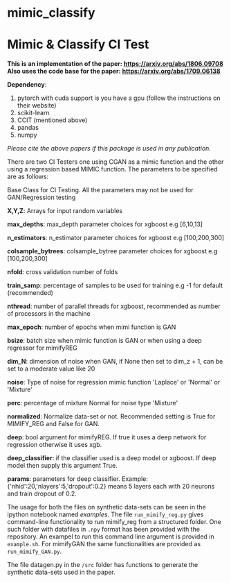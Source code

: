 # mimic_classify
# Mimic &amp; Classify CI Test

__This is an implementation of the paper: https://arxiv.org/abs/1806.09708__
__Also uses the code base for the paper: https://arxiv.org/abs/1709.06138__

__Dependency__:
1. pytorch with cuda support is you have a gpu (follow the instructions on their website)
2. scikit-learn
3. CCIT (mentioned above)
4. pandas
5. numpy

_Please cite the above papers if this package is used in any publication._ 

There are two CI Testers one using CGAN as a mimic function and the other using a regression based MIMIC function. The parameters to be specified are as follows:


Base Class for CI Testing. All the parameters may not be used for GAN/Regression testing
    

__X,Y,Z__: Arrays for input random variables

__max_depths__: max_depth parameter choices for xgboost e.g [6,10,13]

__n_estimators__: n_estimator parameter choices for xgboost e.g [100,200,300]

__colsample_bytrees__: colsample_bytree parameter choices for xgboost e.g [100,200,300]

__nfold__: cross validation number of folds

__train_samp__: percentage of samples to be used for training e.g -1 for default (recommended)

__nthread__: number of parallel threads for xgboost, recommended as number of processors in the machine

__max_epoch__: number of epochs when mimi function is GAN

__bsize__: batch size when mimic function is GAN or when using a deep regressor for mimifyREG

__dim_N__: dimension of noise when GAN, if None then set to dim_z + 1, can be set to a moderate value like 20

__noise__: Type of noise for regression mimic function 'Laplace' or 'Normal' or 'Mixture'

__perc__: percentage of mixture Normal for noise type 'Mixture'


__normalized__: Normalize data-set or not. Recommended setting is True for MIMIFY_REG and False for GAN.  

__deep__: bool argument for mimifyREG. If true it uses a deep network for regression otherwise it uses xgb.

__deep_classifier__: if the classifier used is a deep model or xgboost. If deep model then supply this argument True. 

__params__: parameters for deep classifier. Example: {'nhid':20,'nlayers':5,'dropout':0.2} means 5 layers each with 20 neurons and train dropout of 0.2. 


The usage for both the files on synthetic data-sets can be seen in the ipython notebook named _examples_. The file `run_mimify_reg.py` gives command-line functionality to run mimify_reg from a structured folder. One such folder with datafiles in `.npy` format has been provided with the repository. An exampel to run this command line argument is provided in `example.sh`.  For mimifyGAN the same functionalities are provided as `run_mimify_GAN.py`. 


The file datagen.py in the `/src` folder has functions to generate the synthetic data-sets used in the paper. 
